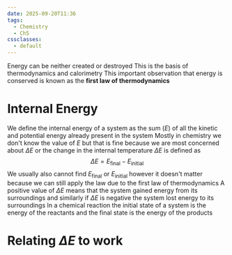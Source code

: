 ```yaml
---
date: 2025-09-20T11:36
tags:
  - Chemistry
  - Ch5
cssclasses:
  - default
---
```

Energy can be neither created or destroyed
This is the basis of thermodynamics and calorimetry
This important observation that energy is conserved is known as the **first law of thermodynamics**

# Internal Energy
We define the internal energy of a system as the sum ($E$) of all the kinetic and potential energy already present in the system
Mostly in chemistry we don't know the value of $E$ but that is fine because we are most concerned about $\Delta E$ or the change in the internal temperature
$\Delta E$ is defined as$$\Delta E=E_{\text{final}}-E_{\text{initial}}$$
We usually also cannot find $E_{\text{final}}\text{ or }E_{\text{initial}}$ however it doesn't matter because we can still apply the law due to the first law of thermodynamics
A positive value of $\Delta E$ means that the system gained energy from its surroundings and similarly if $\Delta E$ is negative the system lost energy to its surroundings
In a chemical reaction the initial state of a system is the energy of the reactants and the final state is the energy of the products

# Relating $\Delta E$ to work
